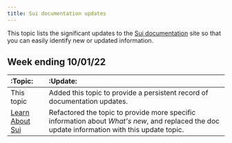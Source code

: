 ```yaml
---
title: Sui documentation updates
---
```


This topic lists the significant updates to the [Sui documentation](https://docs.sui.io) site so that you can easily identify new or updated information. 

## Week ending 10/01/22
| :Topic: | :Update: | 
| :------ | :------- |
| This topic | Added this topic to provide a persistent record of documentation updates. |
| [Learn About Sui](../learn/index.md) | Refactored the topic to provide more specific information about *What's new*, and replaced the doc update information with this update topic. |
